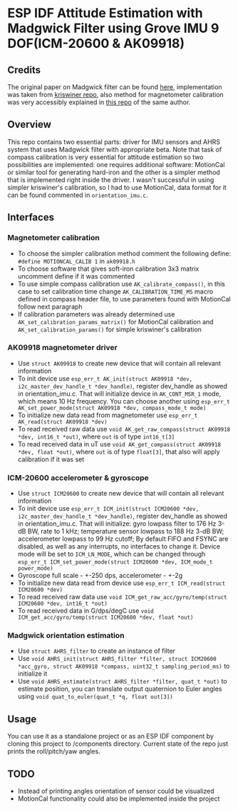 # ESP IDF Attitude Estimation with Madgwick Filter using Grove IMU 9 DOF(ICM-20600 & AK09918)

## Credits
The original paper on Madgwick filter can be found 
[here](https://courses.cs.washington.edu/courses/cse466/14au/labs/l4/madgwick_internal_report.pdf), implementation was taken
from [kriswiner repo](https://github.com/kriswiner/MPU9250/blob/master/quaternionFilters.ino), also method for magnetometer
calibration was very accessibly explained in 
[this repo](https://github.com/kriswiner/MPU6050/wiki/Simple-and-Effective-Magnetometer-Calibration) of the same author.

## Overview
This repo contains two essential parts: driver for IMU sensors and AHRS system that uses Madgwick filter with appropriate beta. 
Note that task of compass calibration is very essential for attitude estimation so two possibilities are implemented: one 
requires additional software: MotionCal or similar tool for generating hard-iron and the other is a simpler method that is
implemented right inside the driver. I wasn't successful in using simpler kriswiner's calibration, so I had to use MotionCal, 
data format for it can be found commented in `orientation_imu.c`. 

## Interfaces

### Magnetometer calibration
- To choose the simpler calibration method comment the following define: `#define MOTIONCAL_CALIB 1` in `ak09918.h`
- To choose software that gives soft-iron calibration 3x3 matrix uncomment define if it was commented
- To use simple compass calibration use `AK_calibrate_compass()`, in this case to set calibration time change 
`AK_CALIBRATION_TIME_MS` macro defined in compass header file, to use parameters found with MotionCal follow next paragraph
- If calibration parameters was already determined use `AK_set_calibration_params_matrix()` for MotionCal calibration 
and `AK_set_calibration_params()` for simple kriswiner's calibration

### AK09918 magnetometer driver
- Use `struct AK09918` to create new device that will contain all relevant information
- To init device use `esp_err_t AK_init(struct AK09918 *dev, i2c_master_dev_handle_t *dev_handle)`, register dev_handle as showed in orientation_imu.c.
That will initialize device in `AK_CONT_MSR_1` mode, which means 10 Hz frequency. You can choose another using 
`esp_err_t AK_set_power_mode(struct AK09918 *dev, compass_mode_t mode)`
- To initialize new data read from magnetometer use `esp_err_t AK_read(struct AK09918 *dev)`
- To read received raw data use `void AK_get_raw_compass(struct AK09918 *dev, int16_t *out)`, where `out` is of type `int16_t[3]`
- To read received data in uT use `void AK_get_compass(struct AK09918 *dev, float *out)`, where `out` is of type `float[3]`, 
that also will apply calibration if it was set

### ICM-20600 accelerometer & gyroscope
- Use `struct ICM20600` to create new device that will contain all relevant information
- To init device use `esp_err_t ICM_init(struct ICM20600 *dev, i2c_master_dev_handle_t *dev_handle)`, register dev_handle as showed in orientation_imu.c.
That will initialize: gyro lowpass filter to 176 Hz 3-dB BW, rate to 1 kHz; temperature sensor lowpass to 188 Hz 3-dB BW; accelerometer lowpass to 99 Hz cutoff;
By default FIFO and FSYNC are disabled, as well as any interrupts, no interfaces to change it.
Device mode will be set to `ICM_LN_MODE`, which can be changed through `esp_err_t ICM_set_power_mode(struct ICM20600 *dev, ICM_mode_t power_mode)`
- Gyroscope full scale - +-250 dps, accelerometer - +-2g
- To initialize new data read from device use `esp_err_t ICM_read(struct ICM20600 *dev)`
- To read received raw data use `void ICM_get_raw_acc/gyro/temp(struct ICM20600 *dev, int16_t *out)`
- To read received data in G/dps/degC use `void ICM_get_acc/gyro/temp(struct ICM20600 *dev, float *out)`

### Madgwick orientation estimation
- Use `struct AHRS_filter` to create an instance of filter
- Use `void AHRS_init(struct AHRS_filter *filter, struct ICM20600 *acc_gyro, struct AK09918 *compass, uint32_t sampling_period_ms)` to initialize it
- Use `void AHRS_estimate(struct AHRS_filter *filter, quat_t *out)` to estimate position, you can translate output quaternion to Euler angles using 
`void quat_to_euler(quat_t *q, float out[3])`

## Usage
You can use it as a standalone project or as an ESP IDF component by cloning this project to /components directory. Current state of the repo just prints the
roll/pitch/yaw angles.

## TODO
- Instead of printing angles orientation of sensor could be visualized
- MotionCal functionality could also be implemented inside the project

